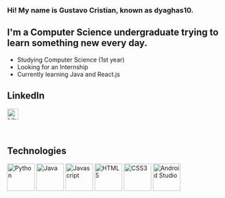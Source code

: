 ### Hi! My name is Gustavo Cristian, known as dyaghas10.

## I'm a Computer Science undergraduate trying to learn something new every day.
- Studying Computer Science (1st year)
- Looking for an Internship
- Currently learning Java and React.js

## LinkedIn
[<img width="26px" alt="LikedIn page" src="https://cdn.jsdelivr.net/gh/devicons/devicon/icons/linkedin/linkedin-original.svg"/>][linkedin]

<br />

## Technologies

<img alt="Python" width="64px" src="https://cdn.jsdelivr.net/gh/devicons/devicon/icons/python/python-original.svg" />  <img alt="Java" width="64px" src="https://cdn.jsdelivr.net/gh/devicons/devicon/icons/java/java-original-wordmark.svg" />  <img alt="Javascript" width="64px" src="https://cdn.jsdelivr.net/gh/devicons/devicon/icons/javascript/javascript-original.svg" />  <img alt="HTML5" width="64px" src="https://cdn.jsdelivr.net/gh/devicons/devicon/icons/html5/html5-original.svg" />  <img alt="CSS3" width="64px" src="https://cdn.jsdelivr.net/gh/devicons/devicon/icons/css3/css3-original.svg" />  <img alt="Android Studio" width="64px" src="https://cdn.jsdelivr.net/gh/devicons/devicon/icons/androidstudio/androidstudio-original.svg" />

<br />
<br />

[linkedin]: https://www.linkedin.com/in/gustavo-cristian-a04a96228/
